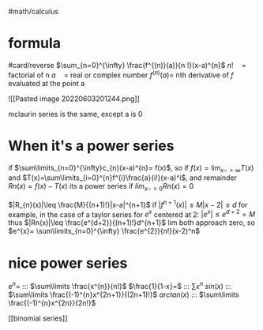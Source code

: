 #math/calculus 

# formula
#card/reverse 
$\sum_{n=0}^{\infty} \frac{f^{(n)}(a)}{n !}(x-a)^{n}$
$n ! \quad=$ factorial of $\mathrm{n}$
$a \quad=$ real or complex number
$f^{(n)}(a)=$ nth derivative of $f$ evaluated at the point a

 

![[Pasted image 20220603201244.png]]


mclaurin series is the same, except a is 0

# When it's a power series
if $\sum\limits_{n=0}^{\infty}c_{n}(x-a)^{n}= f(x)$,
so
if $f(x)=\lim_{x->\infty}T(x)$ and $T(x)=\sum\limits_{i=0}^{n}f^{i}\frac{a}{i!}(x-a)^i$, and remainder $Rn(x)=f(x)-T(x)$ its a power series if $lim_{x->0}Rn(x)=0$

$|R_{n}(x)|\leq \frac{M}{(n+1)!}|x-a|^{n+1}$
if $|f^{n+1}(x)|\leq M|x-2|\leq d$ 
for example, in the case of a taylor series for $e^{x}$ centered at 2: $|e^{x}|\leq e^{d+2}= M$ thus $|Rn(x)|\leq \frac{e^{d+2}}{(n+1)!}d^{n+1}$ lim both approach zero, so $e^{x}= \sum\limits_{n=0}^{\infty} \frac{e^{2}}{n!}(x-2)^n$

# nice power series

$e^n=$ ::: $\sum\limits \frac{x^{n}}{n!}$
$\frac{1}{1-x}=$ ::: $\sum\limits x^{n}$
$sin(x)$ ::: $\sum\limits \frac{(-1)^{n}x^{2n+1}}{(2n+1)!}$
$arctan(x)$ ::: $\sum\limits \frac{(-1)^{n}x^{2n}}{2n!}$


[[binomial series]]